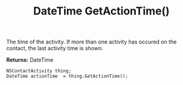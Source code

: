 ﻿---
uid: crmscript_ref_NSContactActivity_GetActionTime
title: DateTime GetActionTime()
intellisense: NSContactActivity.GetActionTime
keywords: NSContactActivity, GetActionTime
so.topic: reference
---

The time of the activity. If more than one activity has occured on the contact, the last activity time is shown.

**Returns:** DateTime


```crmscript
NSContactActivity thing;
DateTime actionTime  = thing.GetActionTime();
```


